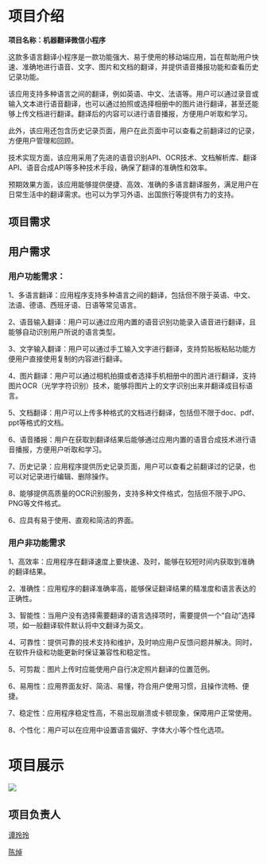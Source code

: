 # 项目介绍

 **项目名称：机器翻译微信小程序**

这款多语言翻译小程序是一款功能强大、易于使用的移动端应用，旨在帮助用户快速、准确地进行语音、文字、图片和文档的翻译，并提供语音播报功能和查看历史记录功能。

该应用支持多种语言之间的翻译，例如英语、中文、法语等。用户可以通过录音或输入文本进行语音翻译，也可以通过拍照或选择相册中的图片进行翻译，甚至还能够上传文档进行翻译。翻译后的内容可以进行语音播报，方便用户听取和学习。

此外，该应用还包含历史记录页面，用户在此页面中可以查看之前翻译过的记录，方便用户管理和回顾。

技术实现方面，该应用采用了先进的语音识别API、OCR技术、文档解析库、翻译API、语音合成API等多种技术手段，确保了翻译的准确性和效率。

预期效果方面，该应用能够提供便捷、高效、准确的多语言翻译服务，满足用户在日常生活中的翻译需求。也可以为学习外语、出国旅行等提供有力的支持。



## 项目需求



## 用户需求



### 用户功能需求：

1、多语言翻译：应用程序支持多种语言之间的翻译，包括但不限于英语、中文、法语、德语、西班牙语、日语等常见语言。

2、语音输入翻译：用户可以通过应用内置的语音识别功能录入语音进行翻译，且能够自动识别用户所说的语言类型。

3、文字输入翻译：用户可以通过手工输入文字进行翻译，支持剪贴板粘贴功能方便用户直接使用复制的内容进行翻译。

4、图片翻译：用户可以通过相机拍摄或者选择手机相册中的图片进行翻译，支持图片OCR（光学字符识别）技术，能够将图片上的文字识别出来并翻译成目标语言。

5、文档翻译：用户可以上传多种格式的文档进行翻译，包括但不限于doc、pdf、ppt等格式的文档。

6、语音播报：用户在获取到翻译结果后能够通过应用内置的语音合成技术进行语音播报，方便用户听取和学习。

7、历史记录：应用程序提供历史记录页面，用户可以查看之前翻译过的记录，也可以对记录进行编辑、删除操作。

8、能够提供高质量的OCR识别服务，支持多种文件格式，包括但不限于JPG、PNG等文件格式。

6、应具有易于使用、直观和简洁的界面。



### 用户非功能需求

1、高效率：应用程序在翻译速度上要快速、及时，能够在较短时间内获取到准确的翻译结果。

2、准确性：应用程序的翻译准确率高，能够保证翻译结果的精准度和语言表达的正确性。

3、智能性：当用户没有选择需要翻译的语言选择项时，需要提供一个“自动”选择项，如一般翻译软件默认将中文翻译为英文。

4、可靠性：提供可靠的技术支持和维护，及时响应用户反馈问题并解决。同时，在软件升级和功能更新时保证兼容性和稳定性。

5、可剪裁：图片上传时应能使用户自行决定照片翻译的位置范例。

6、易用性：应用界面友好、简洁、易懂，符合用户使用习惯，且操作流畅、便捷。

7、稳定性：应用程序稳定性高，不易出现崩溃或卡顿现象，保障用户正常使用。

8、个性化：用户可以在应用中设置语言偏好、字体大小等个性化选项。



# 项目展示



![](https://github.com/chenzhuo10/Machine-translation-WeChat-applet/blob/main/miniprogram/images/%E5%B0%8F%E7%A8%8B%E5%BA%8F%E5%B1%95%E7%A4%BA.gif)







## 项目负责人

[谭玲玲](https://github.com/Kiiakia) 

[陈焯](https://github.com/chenzhuo10)


